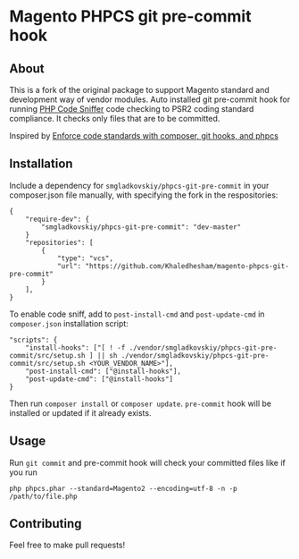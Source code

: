# Magento PHPCS git pre-commit hook

## About

This is a fork of the original package to support Magento standard and development way of vendor modules. Auto installed git pre-commit hook for running [PHP Code Sniffer](https://github.com/squizlabs/PHP_CodeSniffer) 
code checking to PSR2 coding standard compliance. It checks only files that are to be committed.

Inspired by [Enforce code standards with composer, git hooks, and phpcs](http://tech.zumba.com/2014/04/14/control-code-quality/)

## Installation

Include a dependency for `smgladkovskiy/phpcs-git-pre-commit` in your composer.json file manually, with specifying the fork in the respositories:

    {
        "require-dev": {
            "smgladkovskiy/phpcs-git-pre-commit": "dev-master"
        }
        "repositories": [
            {
                "type": "vcs",
                "url": "https://github.com/Khaledhesham/magento-phpcs-git-pre-commit"
            }
        ],
    }

To enable code sniff, аdd to `post-install-cmd` and `post-update-cmd` in `composer.json` installation script:

    "scripts": {
        "install-hooks": ["[ ! -f ./vendor/smgladkovskiy/phpcs-git-pre-commit/src/setup.sh ] || sh ./vendor/smgladkovskiy/phpcs-git-pre-commit/src/setup.sh <YOUR_VENDOR_NAME>"],
        "post-install-cmd": ["@install-hooks"],
        "post-update-cmd": ["@install-hooks"]
    }

Then run `composer install` or `composer update`. `pre-commit` hook will be installed or updated if it already exists.

## Usage

Run `git commit` and pre-commit hook will check your committed files like if you run

    php phpcs.phar --standard=Magento2 --encoding=utf-8 -n -p /path/to/file.php

## Contributing

Feel free to make pull requests!
